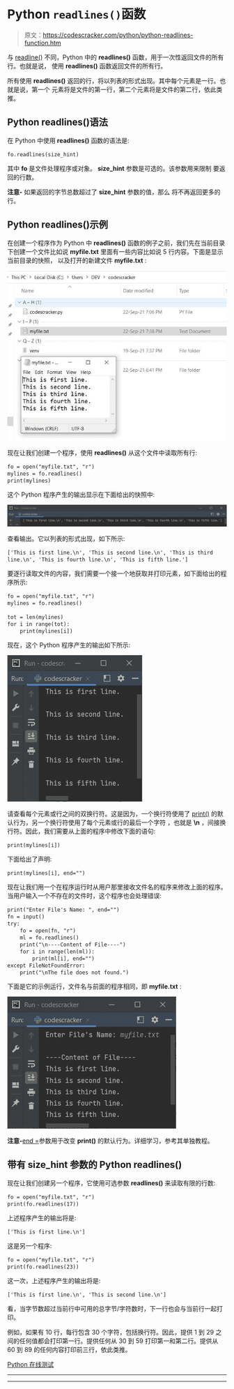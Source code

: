 # Python `readlines()`函数

> 原文：<https://codescracker.com/python/python-readlines-function.htm>

与 [readline()](/python/python-readline-function.htm) 不同，Python 中的 **readlines()** 函数，用于一次性返回文件的所有行。也就是说， 使用 **readlines()** 函数返回文件的所有行。

所有使用 **readlines()** 返回的行，将以列表的形式出现。其中每个元素是一行。也就是说，第一个 元素将是文件的第一行，第二个元素将是文件的第二行，依此类推。

## Python readlines()语法

在 Python 中使用 **readlines()** 函数的语法是:

```
fo.readlines(size_hint)
```

其中 **fo** 是文件处理程序或对象。 **size_hint** 参数是可选的。该参数用来限制 要返回的行数。

**注意-** 如果返回的字节总数超过了 **size_hint** 参数的值，那么 将不再返回更多的行。

## Python readlines()示例

在创建一个程序作为 Python 中 **readlines()** 函数的例子之前，我们先在当前目录下创建一个文件比如说 **myfile.txt** 里面有一些内容比如说 5 行内容。下面是显示当前目录的快照， 以及打开的新建文件 **myfile.txt** :

![python readlines function](img/7deaa9d6c199bae820531afdaf9804ce.png)

现在让我们创建一个程序，使用 **readlines()** 从这个文件中读取所有行:

```
fo = open("myfile.txt", "r")
mylines = fo.readlines()
print(mylines)
```

这个 Python 程序产生的输出显示在下面给出的快照中:

![readlines function python](img/8cc4fbd7c2613d49031be1145e7fd138.png)

查看输出。它以列表的形式出现，如下所示:

```
['This is first line.\n', 'This is second line.\n', 'This is third line.\n', 'This is fourth line.\n', 'This is fifth line.']
```

要逐行读取文件的内容，我们需要一个接一个地获取并打印元素，如下面给出的程序所示:

```
fo = open("myfile.txt", "r")
mylines = fo.readlines()

tot = len(mylines)
for i in range(tot):
    print(mylines[i])
```

现在，这个 Python 程序产生的输出如下所示:

![readlines python function](img/0dfc08096e85ab7c4f1b46b8d3560aca.png)

请查看每个元素或行之间的双换行符。这是因为，一个换行符使用了 [print()](/python/python-print-statement.htm) 的默认行为，另一个换行符使用了每个元素或行的最后一个字符 ，也就是 **\n** ，间接换行符。因此，我们需要从上面的程序中修改下面的语句:

```
print(mylines[i])
```

下面给出了声明:

```
print(mylines[i], end="")
```

现在让我们用一个在程序运行时从用户那里接收文件名的程序来修改上面的程序。当用户输入一个不存在的文件时，这个程序也会处理错误:

```
print("Enter File's Name: ", end="")
fn = input()
try:
    fo = open(fn, "r")
    ml = fo.readlines()
    print("\n----Content of File----")
    for i in range(len(ml)):
        print(ml[i], end="")
except FileNotFoundError:
    print("\nThe file does not found.")
```

下面是它的示例运行，文件名与前面的程序相同，即 **myfile.txt** :

![python readlines function example](img/effff7d84423451e3d251b838e37df51.png)

**注意-**[end =](/python/python-end.htm)参数用于改变 **print()** 的默认行为。详细学习，参考其单独教程。

## 带有 size_hint 参数的 Python readlines()

现在让我们创建另一个程序，它使用可选参数 **readlines()** 来读取有限的行数:

```
fo = open("myfile.txt", "r")
print(fo.readlines(17))
```

上述程序产生的输出将是:

```
['This is first line.\n']
```

这是另一个程序:

```
fo = open("myfile.txt", "r")
print(fo.readlines(23))
```

这一次，上述程序产生的输出将是:

```
['This is first line.\n', 'This is second line.\n']
```

看，当字节数超过当前行中可用的总字节/字符数时，下一行也会与当前行一起打印。

例如，如果有 10 行，每行包含 30 个字符，包括换行符。因此，提供 1 到 29 之间的任何值都会打印第一行。提供任何从 30 到 59 打印第一和第二行。提供从 60 到 89 的任何内容打印前三行，依此类推。

[Python 在线测试](/exam/showtest.php?subid=10)

* * *

* * *